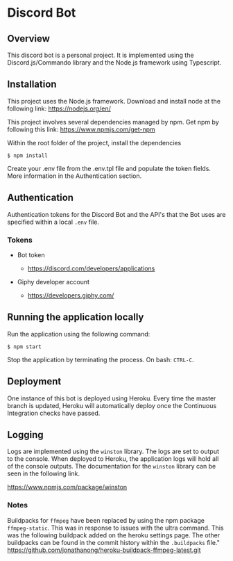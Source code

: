 # Discord Bot

## Overview

This discord bot is a personal project. It is implemented using the Discord.js/Commando
library and the Node.js framework using Typescript.

## Installation

This project uses the Node.js framework. Download and install node at the following link: https://nodejs.org/en/

This project involves several dependencies managed by npm. Get npm by following
this link: https://www.npmjs.com/get-npm

Within the root folder of the project, install the dependencies

    $ npm install

Create your .env file from the .env.tpl file and populate the token fields.
More information in the Authentication section.

## Authentication

Authentication tokens for the Discord Bot and the API's that the Bot uses are specified
within a local `.env` file.

### Tokens

-   Bot token

    -   https://discord.com/developers/applications

-   Giphy developer account
    -   https://developers.giphy.com/

## Running the application locally

Run the application using the following command:

    $ npm start

Stop the application by terminating the process. On bash: `CTRL-C`.

## Deployment

One instance of this bot is deployed using Heroku. Every time the master branch is updated, Heroku will automatically deploy once the Continuous Integration checks have passed.

## Logging

Logs are implemented using the `winston` library. The logs are set to output to the console. When deployed to Heroku, the application logs will hold all of the console outputs. The documentation for the `winston` library can be seen in the following link.

https://www.npmjs.com/package/winston

### Notes

Buildpacks for `ffmpeg` have been replaced by using the npm package `ffmpeg-static`. This was in response to issues with the ultra command.
This was the following buildpack added on the heroku settings page.
The other buildpacks can be found in the commit history within the `.buildpacks` file."
https://github.com/jonathanong/heroku-buildpack-ffmpeg-latest.git
